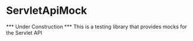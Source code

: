 # ServletApiMock
*** Under Construction ***  This is a testing library that provides mocks for the Servlet API
